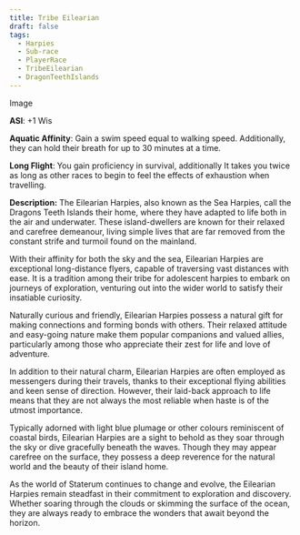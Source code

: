 ```yaml
---
title: Tribe Eilearian
draft: false
tags:
  - Harpies
  - Sub-race
  - PlayerRace
  - TribeEilearian
  - DragonTeethIslands
---
```

Image

**ASI**: +1 Wis

**Aquatic Affinity**: Gain a swim speed equal to walking speed. Additionally, they can hold their breath for up to 30 minutes at a time.

**Long Flight**: You gain proficiency in survival, additionally It takes you twice as long as other races to begin to feel the effects of exhaustion when travelling.

**Description:**
The Eilearian Harpies, also known as the Sea Harpies, call the Dragons Teeth Islands their home, where they have adapted to life both in the air and underwater. These island-dwellers are known for their relaxed and carefree demeanour, living simple lives that are far removed from the constant strife and turmoil found on the mainland.

With their affinity for both the sky and the sea, Eilearian Harpies are exceptional long-distance flyers, capable of traversing vast distances with ease. It is a tradition among their tribe for adolescent harpies to embark on journeys of exploration, venturing out into the wider world to satisfy their insatiable curiosity.

Naturally curious and friendly, Eilearian Harpies possess a natural gift for making connections and forming bonds with others. Their relaxed attitude and easy-going nature make them popular companions and valued allies, particularly among those who appreciate their zest for life and love of adventure.

In addition to their natural charm, Eilearian Harpies are often employed as messengers during their travels, thanks to their exceptional flying abilities and keen sense of direction. However, their laid-back approach to life means that they are not always the most reliable when haste is of the utmost importance.

Typically adorned with light blue plumage or other colours reminiscent of coastal birds, Eilearian Harpies are a sight to behold as they soar through the sky or dive gracefully beneath the waves. Though they may appear carefree on the surface, they possess a deep reverence for the natural world and the beauty of their island home.

As the world of Staterum continues to change and evolve, the Eilearian Harpies remain steadfast in their commitment to exploration and discovery. Whether soaring through the clouds or skimming the surface of the ocean, they are always ready to embrace the wonders that await beyond the horizon.